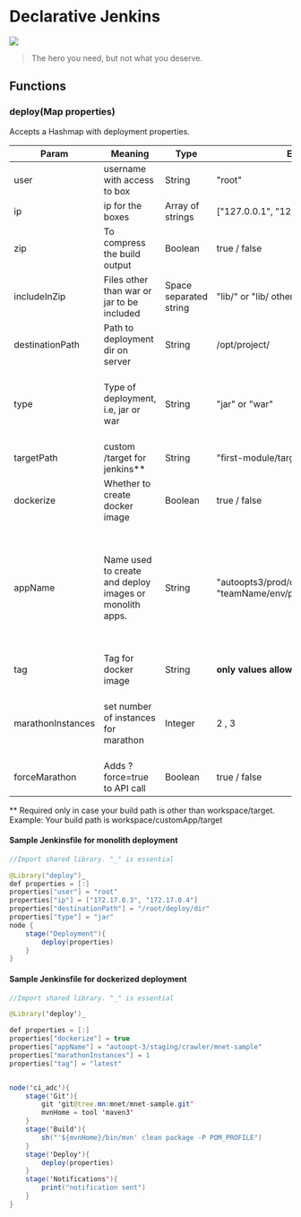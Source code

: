 # Declarative Jenkins
![](https://i.imgur.com/du4qR2C.png)
> The hero you need, but not what you deserve.

## Functions
### deploy(Map properties)
Accepts a Hashmap with deployment properties.

| Param | Meaning | Type |Example value | Works for | Required | Comment |
|------| ------- |  -------| -------|    -------| -------|  -------|
|user| username with access to box| String | "root" | Monolithic | Yes| |
|ip| ip for the boxes | Array of strings | ["127.0.0.1", "127.0.0.2"] | Monolithic| Yes| |
| zip | To compress the build output | Boolean | true / false | Monolithic | No| |
|includeInZip | Files other than war or jar to be included | Space separated string| "lib/" or "lib/ other_dir/"| Monolithic| No | Works only with zip=true|
|destinationPath| Path to deployment dir on server | String| /opt/project/ | Monolithic | Yes | |
|type| Type of deployment, i.e, jar or war | String | "jar" or "war"| Monolithic | Yes | Auto-picks war or jar generated on basis of this. |
|targetPath | custom /target for jenkins** | String | "first-module/target" | Monolithic | No |
| dockerize | Whether to create docker image | Boolean | true / false | Containers | Yes | |
|appName | Name used to create and deploy images or monolith apps. |String | "autoopts3/prod/crawler/proxytunnel", "teamName/env/projectName/applicationName" | Both | Yes| Library enforces a 4 layer naming convention as in example. Build will fail if not complied with. |
| tag | Tag for docker image |  String | **only values allowed:** "prod", "latest" | Containers | No |   |
|marathonInstances | set number of instances for marathon | Integer | 2 , 3 | Containers | no | If not given, a simple restart API call is made | |
| forceMarathon | Adds ?force=true to API call | Boolean | true / false | Containers | no |  |


** Required only in case your build path is other than workspace/target.
Example: Your build path is workspace/customApp/target 

#### Sample Jenkinsfile for monolith deployment

```java
//Import shared library. "_" is essential

@Library("deploy")_
def properties = [:]
properties["user"] = "root"
properties["ip"] = ["172.17.0.3", "172.17.0.4"]
properties["destinationPath"] = "/root/deploy/dir"
properties["type"] = "jar"
node {
    stage("Deployment"){
        deploy(properties)
    }
}
```


#### Sample Jenkinsfile for dockerized deployment

```java
//Import shared library. "_" is essential

@Library('deploy')_

def properties = [:]
properties["dockerize"] = true
properties["appName"] = "autoopt-3/staging/crawler/mnet-sample"
properties["marathonInstances"] = 1
properties["tag"] = "latest"


node('ci_adc'){
    stage('Git'){
        git 'git@tree.mn:mnet/mnet-sample.git'
        mvnHome = tool 'maven3'
    }
    stage('Build'){
        sh("'${mvnHome}/bin/mvn' clean package -P POM_PROFILE")
    }
    stage('Deploy'){
        deploy(properties)
    }
    stage('Notifications'){
        print("notification sent")
    }
}

```
